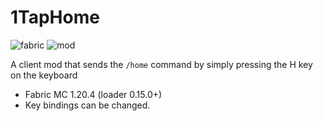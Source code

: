 # 1TapHome
![fabric](https://img.shields.io/badge/mod%20loader-fabric-d64541?style=flat-square)
![mod](https://img.shields.io/badge/environment-client-1976d2?style=flat-square)

A client mod that sends the `/home` command by simply pressing the H key on the keyboard
- Fabric MC 1.20.4 (loader 0.15.0+)
- Key bindings can be changed.
